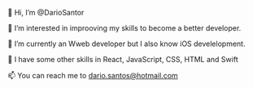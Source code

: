 👋 Hi, I’m @DarioSantor

👀 I’m interested in improoving my skills to become a better developer.

🌱 I’m currently an Wweb developer but I also know iOS develelopment.

🎯 I have some other skills in React, JavaScript, CSS, HTML and Swift

📫 You can reach me to dario.santos@hotmail.com
